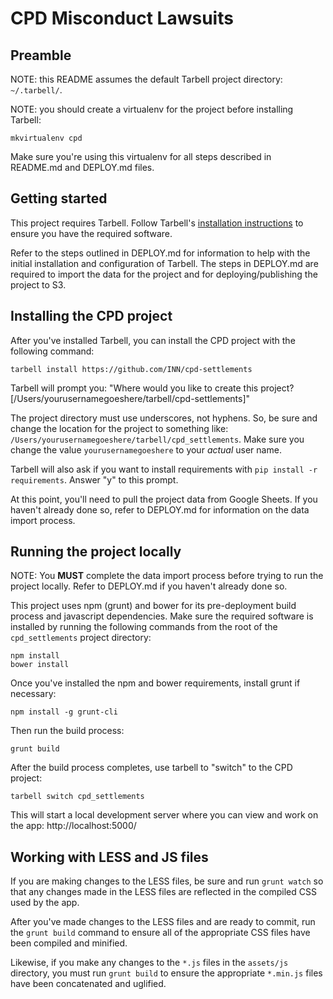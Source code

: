 # CPD Misconduct Lawsuits

## Preamble

NOTE: this README assumes the default Tarbell project directory: `~/.tarbell/`.

NOTE: you should create a virtualenv for the project before installing Tarbell:

    mkvirtualenv cpd

Make sure you're using this virtualenv for all steps described in README.md and DEPLOY.md files.

## Getting started

This project requires Tarbell. Follow Tarbell's [installation instructions](http://tarbell.readthedocs.io/en/1.0.4/install.html) to ensure you have the required software.

Refer to the steps outlined in DEPLOY.md for information to help with the initial installation and configuration of Tarbell. The steps in DEPLOY.md are required to import the data for the project and for deploying/publishing the project to S3.

## Installing the CPD project

After you've installed Tarbell, you can install the CPD project with the following command:
    
    tarbell install https://github.com/INN/cpd-settlements

Tarbell will prompt you: "Where would you like to create this project? [/Users/yourusernamegoeshere/tarbell/cpd-settlements]"

The project directory must use underscores, not hyphens. So, be sure and change the location for the project to something like: `/Users/yourusernamegoeshere/tarbell/cpd_settlements`. Make sure you change the value `yourusernamegoeshere` to your *actual* user name.

Tarbell will also ask if you want to install requirements with `pip install -r requirements`. Answer "y" to this prompt.

At this point, you'll need to pull the project data from Google Sheets. If you haven't already done so, refer to DEPLOY.md for information on the data import process.

## Running the project locally

NOTE: You **MUST** complete the data import process before trying to run the project locally. Refer to DEPLOY.md if you haven't already done so.

This project uses npm (grunt) and bower for its pre-deployment build process and javascript dependencies. Make sure the required software is installed by running the following commands from the root of the `cpd_settlements` project directory:

    npm install
    bower install

Once you've installed the npm and bower requirements, install grunt if necessary:

    npm install -g grunt-cli
    
Then run the build process:

    grunt build

After the build process completes, use tarbell to "switch" to the CPD project:

    tarbell switch cpd_settlements

This will start a local development server where you can view and work on the app: http://localhost:5000/

## Working with LESS and JS files

If you are making changes to the LESS files, be sure and run `grunt watch` so that any changes made in the LESS files are reflected in the compiled CSS used by the app.

After you've made changes to the LESS files and are ready to commit, run the `grunt build` command to ensure all of the appropriate CSS files have been compiled and minified.

Likewise, if you make any changes to the `*.js` files in the `assets/js` directory, you must run `grunt build` to ensure the appropriate `*.min.js` files have been concatenated and uglified.
